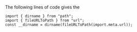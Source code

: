 The following lines of code gives the 
```node
import { dirname } from "path";
import { fileURLToPath } from "url";
const __dirname = dirname(fileURLToPath(import.meta.url));
```